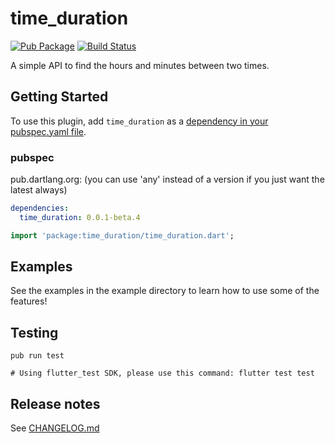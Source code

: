 # time_duration

[![Pub Package](https://img.shields.io/pub/v/time_duration.svg)](https://pub.dartlang.org/packages/time_duration)
[![Build Status](https://travis-ci.org/yinkokpheng/time_duration.svg?branch=master)](https://travis-ci.org/yinkokpheng/time_duration)

A simple API to find the hours and minutes between two times.

## Getting Started

To use this plugin, add `time_duration` as a [dependency in your pubspec.yaml file](https://flutter.io/platform-plugins/).

### pubspec

pub.dartlang.org: (you can use 'any' instead of a version if you just want the latest always)

```yaml
dependencies:
  time_duration: 0.0.1-beta.4
```

```dart
import 'package:time_duration/time_duration.dart';
```

## Examples

See the examples in the example directory to learn how to use some of the features!

## Testing

```
pub run test

# Using flutter_test SDK, please use this command: flutter test test
```

## Release notes

See [CHANGELOG.md](CHANGELOG.md)
